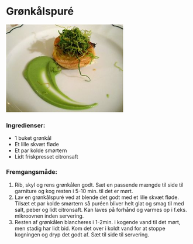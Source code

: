 # Grønkålspuré

![Billede af Vol au Vents med grønkålspuré](images/grønkålspure.jpg)

### Ingredienser:
- 1 buket grønkål
- Et lille skvæt fløde
- Et par kolde smørtern
- Lidt friskpresset citronsaft

### Fremgangsmåde:
1. Rib, skyl og rens grønkålen godt. Sæt en passende mængde til side til garniture og kog resten i 5-10
min. til det er mørt.
2. Lav en grønkålspuré ved at blende det godt med et lille skvæt fløde. Tilsæt et par kolde smørtern så
 puréen bliver helt glat og smag til med salt, peber og lidt citronsaft. Kan laves på forhånd og varmes op i
 f.eks. mikroovnen inden servering.
3. Resten af grønkålen blancheres i 1-2min. i kogende vand til det mørt, men stadig har lidt bid. Kom det
over i koldt vand for at stoppe kogningen og dryp det godt af. Sæt til side til servering.
